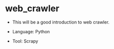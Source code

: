 # web_crawler
* This will be a good introduction to web crawler.

* Language: Python
* Tool: Scrapy
